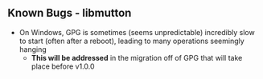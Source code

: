 ## Known Bugs - libmutton
- On Windows, GPG is sometimes (seems unpredictable) incredibly slow to start (often after a reboot), leading to many operations seemingly hanging
    - **This will be addressed** in the migration off of GPG that will take place before v1.0.0
